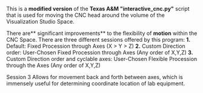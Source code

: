 This is a **modified version** of the **Texas A&M "interactive_cnc.py"** script that is used for moving the CNC head around the volume of the Visualization Studio Space. 

There are** significant improvements** to the flexibility of **motion** within the CNC Space.
There are three different sessions offered by this program:
**1.** Default: Fixed Procession through Axes (X > Y > Z)
**2.** Custom Direction order: User-Chosen Fixed Procession through Axes (Any order of X,Y,Z)
**3.** Custom Direction order and cyclable axes: User-Chosen Flexible Procession through the Axes (Any order of X,Y,Z)

Session 3 Allows for movement back and forth between axes, which is immensely useful for determining coordinate
location of lab equipment.
